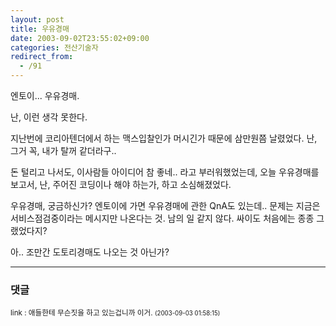 ```yaml
---
layout: post
title: 우유경매
date: 2003-09-02T23:55:02+09:00
categories: 전산기술자
redirect_from:
  - /91
---
```


엔토이... 우유경매.

난, 이런 생각 못한다.

지난번에 코리아텐더에서 하는 맥스입찰인가 머시긴가 때문에 삼만원쯤 날렸었다. 난, 그거 꼭, 내가 탈꺼 같더라구..

돈 털리고 나서도, 이사람들 아이디어 참 좋네.. 라고 부러워했었는데, 오늘 우유경매를 보고서, 난, 주어진 코딩이나 해야 하는가, 하고 소심해졌었다.

우유경매, 궁금하신가? 엔토이에 가면 우유경매에 관한 QnA도 있는데.. 문제는 지금은 서비스점검중이라는 메시지만 나온다는 것. 남의 일 같지 않다. 싸이도 처음에는 종종 그랬었다지?

아.. 조만간 도토리경매도 나오는 것 아닌가?

* * *

### 댓글



<!--- cmt:201 --->
<!--- mail: --->
<!--- parent:0 --->

<small>link : 애들한테 무슨짓을 하고 있는겁니까 이거. <small>(2003-09-03 01:58:15)</small></small>

